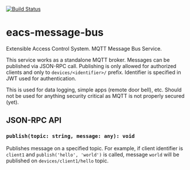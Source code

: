 [![Build Status](https://travis-ci.org/chemicstry/eacs-message-bus.svg?branch=master)](https://travis-ci.org/chemicstry/eacs-message-bus)

# eacs-message-bus
Extensible Access Control System. MQTT Message Bus Service.

This service works as a standalone MQTT broker. Messages can be published via JSON-RPC call. Publishing is only allowed for authorized clients and only to `devices/<identifier>/` prefix. Identifier is specified in JWT used for authentication.

This is used for data logging, simple apps (remote door bell), etc. Should not be used for anything security critical as MQTT is not properly secured (yet).

## JSON-RPC API

### `publish(topic: string, message: any): void`

Publishes message on a specified topic. For example, if client identifier is `client1` and `publish('hello', 'world')` is called, message `world` will be published on `devices/client1/hello` topic.
